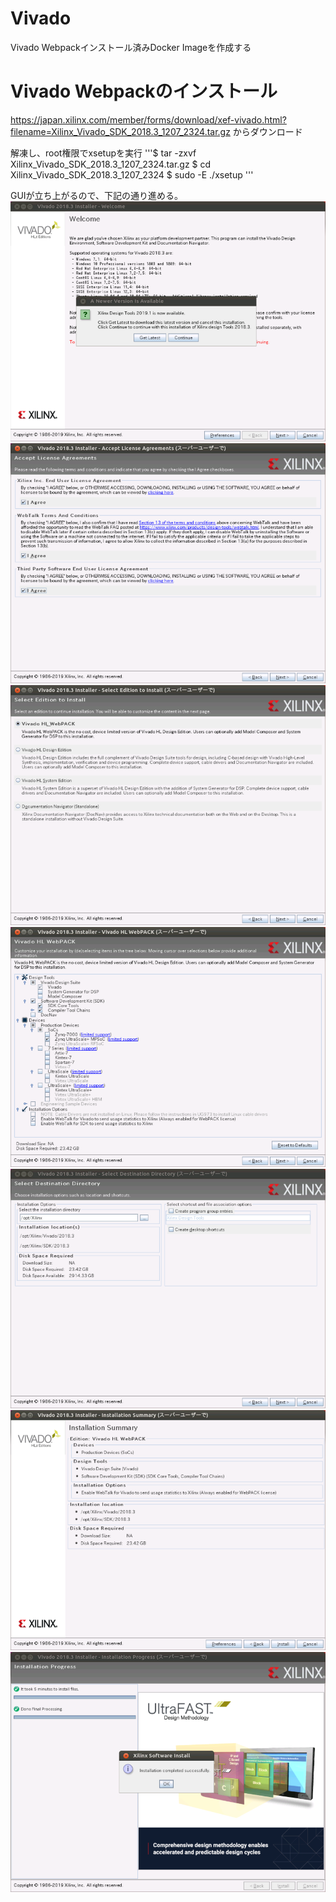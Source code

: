 # Vivado
Vivado Webpackインストール済みDocker Imageを作成する
# Vivado Webpackのインストール

<https://japan.xilinx.com/member/forms/download/xef-vivado.html?filename=Xilinx_Vivado_SDK_2018.3_1207_2324.tar.gz>
からダウンロード

解凍し、root権限でxsetupを実行
'''$ tar -zxvf  Xilinx_Vivado_SDK_2018.3_1207_2324.tar.gz
$ cd Xilinx_Vivado_SDK_2018.3_1207_2324
$ sudo -E ./xsetup
'''

GUIが立ち上がるので、下記の通り進める。
![Alt text](docs/vivado_install_1.png)
![Alt text](docs/vivado_install_2.png)
![Alt text](docs/vivado_install_3.png)
![Alt text](docs/vivado_install_4.png)
![Alt text](docs/vivado_install_5.png)
![Alt text](docs/vivado_install_6.png)
![Alt text](docs/vivado_install_7.png)
